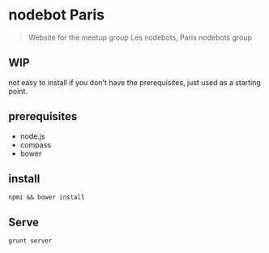 # nodebot Paris

> Website for the meetup group Les nodebots, Paris nodebots group

## WIP

not easy to install if you don't have the prerequisites, just used as a starting point.

## prerequisites

- node.js
- compass
- bower

## install

``` npmi && bower install ```

## Serve

``` grunt server ```

